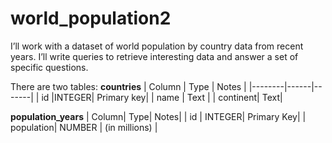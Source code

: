 # world_population2

I’ll work with a dataset of world population by country data from recent years. I’ll write queries to retrieve interesting data and answer a set of specific questions.

There are two tables:
**countries**
| Column | Type |	Notes |
|--------|------|-------|
| id     |INTEGER| Primary key|
| name   | Text  | 
| continent| Text|

**population_years**
| Column| Type| Notes|
| id    | INTEGER| Primary Key|
| population| NUMBER | (in millions)
| 

